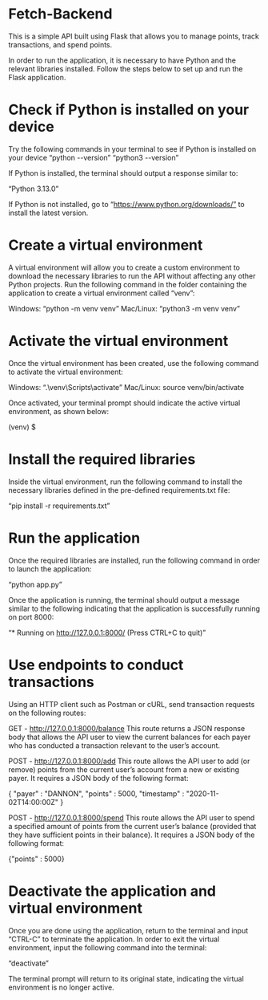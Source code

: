 # Fetch-Backend

This is a simple API built using Flask that allows you to manage points, track transactions, and spend points.

In order to run the application, it is necessary to have Python and the relevant libraries installed. Follow the steps below to set up and run the Flask application.


# Check if Python is installed on your device

Try the following commands in your terminal to see if Python is installed on your device
“python --version”
“python3 --version”

If Python is installed, the terminal should output a response similar to:

“Python 3.13.0”

If Python is not installed, go to “https://www.python.org/downloads/” to install the latest version.


# Create a virtual environment

A virtual environment will allow you to create a custom environment to download the necessary libraries to run the API without affecting any other Python projects. Run the following command in the folder containing the application to create a virtual environment called “venv”:

Windows: “python -m venv venv”
Mac/Linux: “python3 -m venv venv”


# Activate the virtual environment

Once the virtual environment has been created, use the following command to activate the virtual environment:

Windows: “.\venv\Scripts\activate”
Mac/Linux: source venv/bin/activate

Once activated, your terminal prompt should indicate the active virtual environment, as shown below:

(venv) $


# Install the required libraries

Inside the virtual environment, run the following command to install the necessary libraries defined in the pre-defined requirements.txt file:


“pip install -r requirements.txt”

# Run the application

Once the required libraries are installed, run the following command in order to launch the application:

“python app.py”

Once the application is running, the terminal should output a message similar to the following indicating that the application is successfully running on port 8000:

“* Running on http://127.0.0.1:8000/ (Press CTRL+C to quit)”


# Use endpoints to conduct transactions

Using an HTTP client such as Postman or cURL, send transaction requests on the following routes:

GET -  http://127.0.0.1:8000/balance
This route returns a JSON response body that allows the API user to view the current balances for each payer who has conducted a transaction relevant to the user’s account.

POST -  http://127.0.0.1:8000/add
This route allows the API user to add (or remove) points from the current user’s account from a new or existing payer. It requires a JSON body of the following format:

{
"payer" : "DANNON",
"points" : 5000,
"timestamp" : "2020-11-02T14:00:00Z"
}

POST - http://127.0.0.1:8000/spend
This route allows the API user to spend a specified amount of points from the current user’s balance (provided that they have sufficient points in their balance). It requires a JSON body of the following format:

{"points" : 5000}


# Deactivate the application and virtual environment

Once you are done using the application, return to the terminal and input “CTRL-C” to terminate the application. In order to exit the virtual environment, input the following command into the terminal:

“deactivate”

The terminal prompt will return to its original state, indicating the virtual environment is no longer active.
